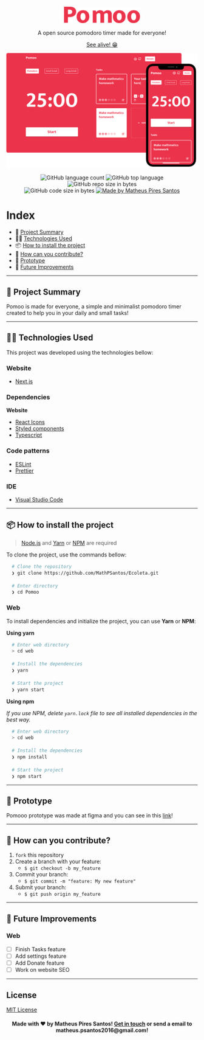 <p align="center">
  <img src=".github/logo.png" width='200px' />
	
  <p align="center">
  A open source pomodoro timer made for everyone!
  </p>
  <p align="center">
  <a href="https://pomoo.vercel.app/">See alive! 😁</a>
  </p>
  <p align="center">
    <img src=".github/cover.png" width='900px' />
  </p>
</p>

<p align="center">
  <img alt="GitHub language count" src="https://img.shields.io/github/languages/count/MathPSantos/Pomoo?color=red">

  <img alt="GitHub top language" src="https://img.shields.io/github/languages/top/MathPSantos/Pomoo?logo=typescript">

  <img alt="GitHub repo size in bytes" src="https://img.shields.io/github/repo-size/MathPSantos/Pomoo?color=red">

  <br>

  <img alt="GitHub code size in bytes" src="https://img.shields.io/github/last-commit/MathPSantos/Pomoo?color=red">

  <a href="https://www.linkedin.com/in/mathpsantos/">
    <img alt="Made by Matheus Pires Santos" src="https://img.shields.io/badge/made%20by-MathPSantos-%2304D361?color=red">
  </a>
</p>

 
# Index

- 🚀 [Project Summary](#%EF%B8%8F-project-summary)
- 👨‍💻️ [Technologies Used](#%EF%B8%8F-technologies-used)
- 📦️ [How to install the project](#%EF%B8%8F-how-to-install-the-project)
- 🤔️ [How can you contribute?](#%EF%B8%8F-how-can-you-contribute)
- 🎨 [Prototype](#%EF%B8%8F-prototype)
- 🔮 [Future Improvements](#%EF%B8%8F-future-improvements)

---
## 🚀 Project Summary

Pomoo is made for everyone, a simple and minimalist pomodoro timer created to help you in your daily and small tasks!
 
---
## 👨‍💻️ Technologies Used

This project was developed using the technologies bellow:


### Website

  - [Next.js](https://nextjs.org/)
  
### Dependencies

  **Website**
  - [React Icons](https://react-icons.github.io/react-icons/)
  - [Styled components](https://styled-components.com/)
  - [Typescript](https://www.typescriptlang.org/)
  
### Code patterns

  - [ESLint](https://eslint.org/)
  - [Prettier](https://prettier.io/)

### IDE

  - [Visual Studio Code](https://code.visualstudio.com/)

---
 
## 📦️ How to install the project

> [Node.js](https://nodejs.org/en/) and [Yarn](https://yarnpkg.com/) or [NPM](https://www.npmjs.com/) are required

To clone the project, use the commands bellow:

```bash
  # Clone the repository
  ❯ git clone https://github.com/MathPSantos/Ecoleta.git

  # Enter directory
  ❯ cd Pomoo
```

### Web

To install dependencies and initialize the project, you can use **Yarn** or **NPM**:

**Using yarn**

```bash
  # Enter web directory
  > cd web

  # Install the dependencies
  ❯ yarn

  # Start the project
  ❯ yarn start
```

**Using npm**

*If you use NPM, delete `yarn.lock` file to see all installed dependencies in the best way.*

```bash
  # Enter web directory
  > cd web
  
  # Install the dependencies
  ❯ npm install

  # Start the project
  ❯ npm start
```

---

## 🎨 Prototype

Pomooo prototype was made at figma and you can see in this [link](https://code.visualstudio.com/)!

---
 
## 🤔️ How can you contribute?

1. `fork` this repository
2. Create a branch with your feature:
   - `$ git checkout -b my_feature`
3. Commit your branch:
   - `$ git commit -m "feature: My new feature"`
4. Submit your branch:
   - `$ git push origin my_feature`
   
---
   
## 🔮 Future Improvements

### Web
  - [ ] Finish Tasks feature
  - [ ] Add settings feature
  - [ ] Add Donate feature
  - [ ] Work on website SEO

---

## License
[MIT License](/LICENSE)

<h4 align="center">
  Made with ❤️ by Matheus Pires Santos! <a href="https://www.linkedin.com/in/mathpsantos/">Get in touch</a> or send a email to matheus.psantos2016@gmail.com!
</h4>
  